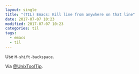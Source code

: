 ```yaml
---
layout: single
title: "(TIL) Emacs: Kill line from anywhere on that line"
date: 2017-07-07 10:23
modified: 2017-07-07 10:23
categories: til
tags:
  - emacs
  - til
---
```


Use `M-shift-backspace`.

Via [@UnixToolTip](https://twitter.com/UnixToolTip/status/844951955894124548).
